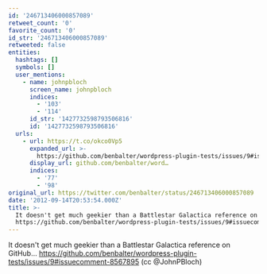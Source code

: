 ```yaml
---
id: '246713406000857089'
retweet_count: '0'
favorite_count: '0'
id_str: '246713406000857089'
retweeted: false
entities:
  hashtags: []
  symbols: []
  user_mentions:
    - name: johnpbloch
      screen_name: johnpbloch
      indices:
        - '103'
        - '114'
      id_str: '1427732598793506816'
      id: '1427732598793506816'
  urls:
    - url: https://t.co/okco0Vp5
      expanded_url: >-
        https://github.com/benbalter/wordpress-plugin-tests/issues/9#issuecomment-8567895
      display_url: github.com/benbalter/word…
      indices:
        - '77'
        - '98'
original_url: https://twitter.com/benbalter/status/246713406000857089
date: '2012-09-14T20:53:54.000Z'
title: >-
  It doesn't get much geekier than a Battlestar Galactica reference on GitHub…
  https://github.com/benbalter/wordpress-plugin-tests/issues/9#issuecomment-8567895…
---
```


It doesn't get much geekier than a Battlestar Galactica reference on GitHub… https://github.com/benbalter/wordpress-plugin-tests/issues/9#issuecomment-8567895 (cc @JohnPBloch)